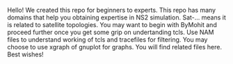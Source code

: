 Hello!
We created this repo for beginners to experts. 
This repo has many domains that help you obtaining expertise in NS2 simulation. 
Sat-... means it is related to satellite topologies. 
You may want to begin with ByMohit and proceed further once you get some grip on undertanding tcls. 
Use NAM files to understand working of tcls and tracefiles for filtering.
You may choose to use xgraph of gnuplot for graphs. You will find related files here. 
Best wishes!
